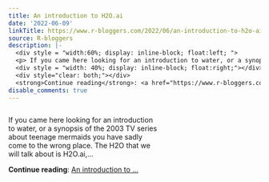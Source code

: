 ```yaml
---
title: An introduction to H2O.ai
date: '2022-06-09'
linkTitle: https://www.r-bloggers.com/2022/06/an-introduction-to-h2o-ai/
source: R-bloggers
description: |-
  <div style = "width:60%; display: inline-block; float:left; ">
  <p> If you came here looking for an introduction to water, or a synopsis of the 2003 TV series about teenage mermaids you have sadly come to the wrong place. The H2O that we will talk about is H2O.ai,...</p></div>
  <div style = "width: 40%; display: inline-block; float:right;"></div>
  <div style="clear: both;"></div>
  <strong>Continue reading</strong>: <a href="https://www.r-bloggers.com/2022/06/an-introduction-to-h2o-ai/">An introduction to ...
disable_comments: true
---
```

<div style = "width:60%; display: inline-block; float:left; ">
<p> If you came here looking for an introduction to water, or a synopsis of the 2003 TV series about teenage mermaids you have sadly come to the wrong place. The H2O that we will talk about is H2O.ai,...</p></div>
<div style = "width: 40%; display: inline-block; float:right;"></div>
<div style="clear: both;"></div>
<strong>Continue reading</strong>: <a href="https://www.r-bloggers.com/2022/06/an-introduction-to-h2o-ai/">An introduction to ...